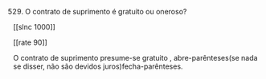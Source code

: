 529.  O contrato de suprimento  é gratuito  ou oneroso?

[[slnc 1000]]

[[rate 90]]

O contrato de suprimento  presume-se gratuito  , abre-parênteses(se nada se disser, não são devidos juros)fecha-parênteses.
